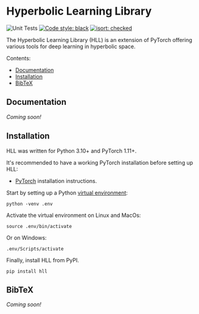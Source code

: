 # Hyperbolic Learning Library

![Unit Tests](https://github.com/maxvanspengler/hyperbolic_pytorch/workflows/Run%20Unit%20Tests/badge.svg)
[![Code style: black](https://img.shields.io/badge/code%20style-black-000000.svg)](https://github.com/psf/black)
[![isort: checked](https://img.shields.io/badge/isort-checked-yellow)](https://github.com/PyCQA/isort)

The Hyperbolic Learning Library (HLL) is an extension of PyTorch offering various tools for deep learning in hyperbolic space.

Contents:
* [Documentation](#documentation)
* [Installation](#installation)
* [BibTeX](#bibtex)


## Documentation
_Coming soon!_


## Installation

HLL was written for Python 3.10+ and PyTorch 1.11+. 

It's recommended to have a
working PyTorch installation before setting up HLL:

* [PyTorch](https://pytorch.org/get-started/locally/) installation instructions.

Start by setting up a Python [virtual environment](https://docs.python.org/3/library/venv.html):

```
python -venv .env
```

Activate the virtual environment on Linux and MacOs:
```
source .env/bin/activate
```
Or on Windows:
```
.env/Scripts/activate
```

Finally, install HLL from PyPI.

```
pip install hll
```

## BibTeX
_Coming soon!_